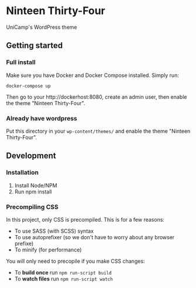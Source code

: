 # Ninteen Thirty-Four

UniCamp's WordPress theme

## Getting started

### Full install

Make sure you have Docker and Docker Compose installed. Simply run:

    docker-compose up

Then go to your http://dockerhost:8080, create an admin user, then enable the theme "Ninteen Thirty-Four".

### Already have wordpress

Put this directory in your `wp-content/themes/` and enable the theme "Ninteen Thirty-Four".

## Development
### Installation

1. Install Node/NPM
1. Run npm install

### Precompiling CSS
In this project, only CSS is precompiled. This is for a few reasons:

* To use SASS (with SCSS) syntax
* To use autoprefixer (so we don't have to worry about any browser prefixe)
* To minify (for performance)

You will only need to precopile if you make CSS changes:

* To **build once** run `npm run-script build`
* To **watch files** run `npm run-script watch`
